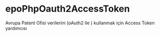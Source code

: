 # epoPhpOauth2AccessToken
Avrupa Patent Ofisi verilerini (oAuth2 ile ) kullanmak için Access Token yardımcısı
